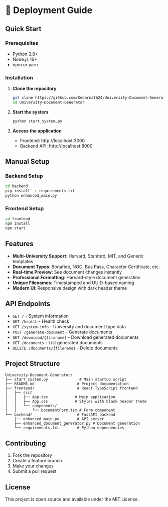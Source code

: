 # 🚀 Deployment Guide

## Quick Start

### Prerequisites
- Python 3.8+
- Node.js 16+
- npm or yarn

### Installation

1. **Clone the repository**
   ```bash
   git clone https://github.com/Kedarnath24/University-Document-Generator.git
   cd University-Document-Generator
   ```

2. **Start the system**
   ```bash
   python start_system.py
   ```

3. **Access the application**
   - Frontend: http://localhost:3000
   - Backend API: http://localhost:8000

## Manual Setup

### Backend Setup
```bash
cd backend
pip install -r requirements.txt
python enhanced_main.py
```

### Frontend Setup
```bash
cd frontend
npm install
npm start
```

## Features

- **Multi-University Support**: Harvard, Stanford, MIT, and Generic templates
- **Document Types**: Bonafide, NOC, Bus Pass, Character Certificate, etc.
- **Real-time Preview**: See document changes instantly
- **Professional Formatting**: Harvard-style document generation
- **Unique Filenames**: Timestamped and UUID-based naming
- **Modern UI**: Responsive design with dark header theme

## API Endpoints

- `GET /` - System information
- `GET /health` - Health check
- `GET /system-info` - University and document type data
- `POST /generate-document` - Generate documents
- `GET /download/{filename}` - Download generated documents
- `GET /documents` - List generated documents
- `DELETE /documents/{filename}` - Delete documents

## Project Structure

```
University-Document-Generator/
├── start_system.py              # Main startup script
├── README.md                   # Project documentation
├── frontend/                   # React TypeScript frontend
│   ├── src/
│   │   ├── App.tsx            # Main application
│   │   ├── App.css            # Styles with black header theme
│   │   └── components/
│   │       └── DocumentForm.tsx # Form component
└── backend/                    # FastAPI backend
    ├── enhanced_main.py        # API server
    ├── enhanced_document_generator.py # Document generation
    └── requirements.txt        # Python dependencies
```

## Contributing

1. Fork the repository
2. Create a feature branch
3. Make your changes
4. Submit a pull request

## License

This project is open source and available under the MIT License.
